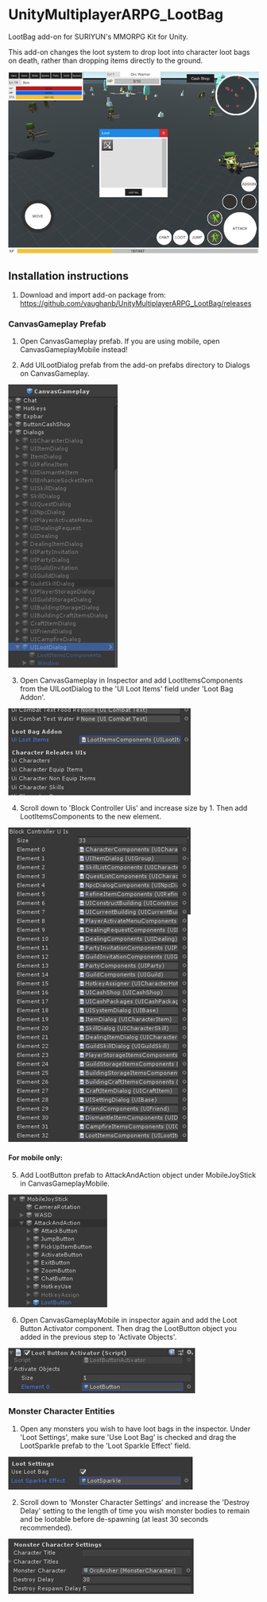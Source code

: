 # UnityMultiplayerARPG_LootBag
LootBag add-on for SURIYUN's MMORPG Kit for Unity.

This add-on changes the loot system to drop loot into character loot bags on death, rather than dropping items directly to the ground.

![](Screenshots/LootBag.png)

## Installation instructions
1. Download and import add-on package from: https://github.com/vaughanb/UnityMultiplayerARPG_LootBag/releases

### CanvasGameplay Prefab
1. Open CanvasGameplay prefab. If you are using mobile, open CanvasGameplayMobile instead!

2. Add UILootDialog prefab from the add-on prefabs directory to Dialogs on CanvasGameplay.

![](Screenshots/CanvasGameplay_Dialogs.png)

3. Open CanvasGameplay in Inspector and add LootItemsComponents from the UILootDialog to the 'UI Loot Items' field under 'Loot Bag Addon'.

![](Screenshots/UILootItems.png)

4. Scroll down to 'Block Controller Uis' and increase size by 1. Then add LootItemsComponents to the new element.

![](Screenshots/BlockControllerUIs.png)

#### For mobile only: 
5. Add LootButton prefab to AttackAndAction object under MobileJoyStick in CanvasGameplayMobile.

![](Screenshots/LootButton.png)

6. Open CanvasGameplayMobile in inspector again and add the Loot Button Activator component. Then drag the LootButton object you added in the previous step to 'Activate Objects'.

![](Screenshots/LootButtonActivator.png)


### Monster Character Entities
1. Open any monsters you wish to have loot bags in the inspector. Under 'Loot Settings', make sure 'Use Loot Bag' is checked and drag the LootSparkle prefab to the 'Loot Sparkle Effect' field.

![](Screenshots/LootSettings.png)

2. Scroll down to 'Monster Character Settings' and increase the 'Destroy Delay' setting to the length of time you wish monster bodies to remain and be lootable before de-spawning (at least 30 seconds recommended).

![](Screenshots/MonsterCharacterSettings.png)

